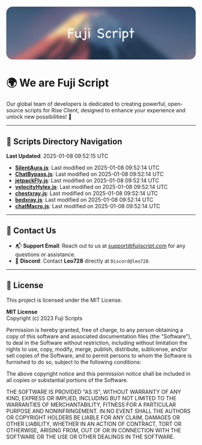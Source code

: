 ![Banner](.github/b.webp)

# 🌍 **We are Fuji Script**

Our global team of developers is dedicated to creating powerful, open-source scripts for Rise Client, designed to enhance your experience and unlock new possibilities! 🌟

---
<!-- SCRIPTS_NAVIGATION_START -->
## 📂 **Scripts Directory Navigation**

**Last Updated**: 2025-01-08 09:52:15 UTC

- **[SilentAura.js](scripts/SilentAura.js)**: Last modified on 2025-01-08 09:52:14 UTC
- **[ChatBypass.js](scripts/ChatBypass.js)**: Last modified on 2025-01-08 09:52:14 UTC
- **[jetpackFly.js](scripts/jetpackFly.js)**: Last modified on 2025-01-08 09:52:14 UTC
- **[velocityHylex.js](scripts/velocityHylex.js)**: Last modified on 2025-01-08 09:52:14 UTC
- **[chestxray.js](scripts/chestxray.js)**: Last modified on 2025-01-08 09:52:14 UTC
- **[bedxray.js](scripts/bedxray.js)**: Last modified on 2025-01-08 09:52:14 UTC
- **[chatMacro.js](scripts/chatMacro.js)**: Last modified on 2025-01-08 09:52:14 UTC

<!-- SCRIPTS_NAVIGATION_END -->

---

## 💬 **Contact Us**  
- 📬 **Support Email**: Reach out to us at [support@fujiscript.com](mailto:support@fujiscript.com) for any questions or assistance.  
- 💬 **Discord**: Contact **Leo728** directly at `Discord@leo728`.

---

## 📜 **License**

This project is licensed under the MIT License.  

**MIT License**  
Copyright (c) 2023 Fuji Scripts  

Permission is hereby granted, free of charge, to any person obtaining a copy of this software and associated documentation files (the "Software"), to deal in the Software without restriction, including without limitation the rights to use, copy, modify, merge, publish, distribute, sublicense, and/or sell copies of the Software, and to permit persons to whom the Software is furnished to do so, subject to the following conditions:  

The above copyright notice and this permission notice shall be included in all copies or substantial portions of the Software.  

THE SOFTWARE IS PROVIDED "AS IS", WITHOUT WARRANTY OF ANY KIND, EXPRESS OR IMPLIED, INCLUDING BUT NOT LIMITED TO THE WARRANTIES OF MERCHANTABILITY, FITNESS FOR A PARTICULAR PURPOSE AND NONINFRINGEMENT. IN NO EVENT SHALL THE AUTHORS OR COPYRIGHT HOLDERS BE LIABLE FOR ANY CLAIM, DAMAGES OR OTHER LIABILITY, WHETHER IN AN ACTION OF CONTRACT, TORT OR OTHERWISE, ARISING FROM, OUT OF OR IN CONNECTION WITH THE SOFTWARE OR THE USE OR OTHER DEALINGS IN THE SOFTWARE.  
